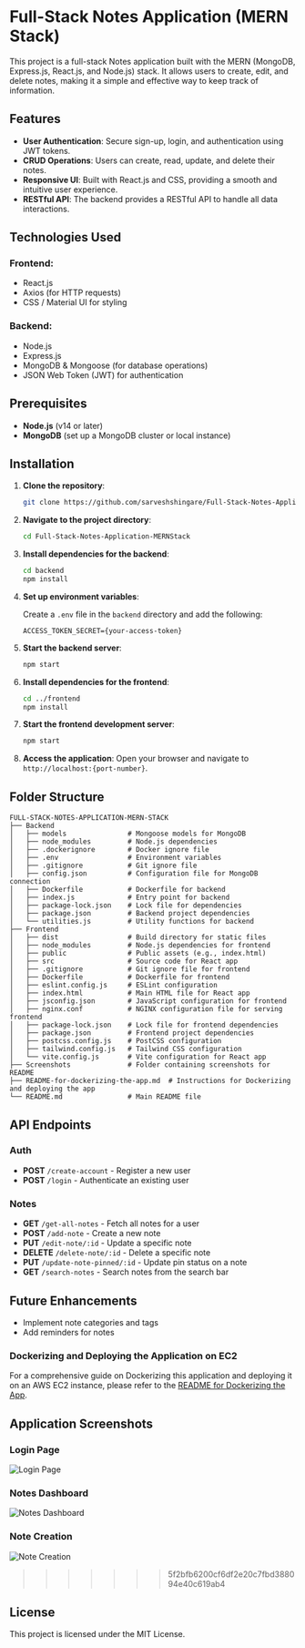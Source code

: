 # Full-Stack Notes Application (MERN Stack)

This project is a full-stack Notes application built with the MERN (MongoDB, Express.js, React.js, and Node.js) stack. It allows users to create, edit, and delete notes, making it a simple and effective way to keep track of information.

## Features

- **User Authentication**: Secure sign-up, login, and authentication using JWT tokens.
- **CRUD Operations**: Users can create, read, update, and delete their notes.
- **Responsive UI**: Built with React.js and CSS, providing a smooth and intuitive user experience.
- **RESTful API**: The backend provides a RESTful API to handle all data interactions.

## Technologies Used

### Frontend:
- React.js
- Axios (for HTTP requests)
- CSS / Material UI for styling

### Backend:
- Node.js
- Express.js
- MongoDB & Mongoose (for database operations)
- JSON Web Token (JWT) for authentication

## Prerequisites

- **Node.js** (v14 or later)
- **MongoDB** (set up a MongoDB cluster or local instance)

## Installation

1. **Clone the repository**:
   ```bash
   git clone https://github.com/sarveshshingare/Full-Stack-Notes-Application-MERNStack.git
   ```

2. **Navigate to the project directory**:
   ```bash
   cd Full-Stack-Notes-Application-MERNStack
   ```

3. **Install dependencies for the backend**:
   ```bash
   cd backend
   npm install
   ```

4. **Set up environment variables**:

   Create a `.env` file in the `backend` directory and add the following:

   ```env
   ACCESS_TOKEN_SECRET={your-access-token}
   ```

5. **Start the backend server**:
   ```bash
   npm start
   ```

6. **Install dependencies for the frontend**:
   ```bash
   cd ../frontend
   npm install
   ```

7. **Start the frontend development server**:
   ```bash
   npm start
   ```

8. **Access the application**:
   Open your browser and navigate to `http://localhost:{port-number}`.

## Folder Structure


```
FULL-STACK-NOTES-APPLICATION-MERN-STACK
├── Backend
│   ├── models               # Mongoose models for MongoDB
│   ├── node_modules         # Node.js dependencies
│   ├── .dockerignore        # Docker ignore file
│   ├── .env                 # Environment variables
│   ├── .gitignore           # Git ignore file
│   ├── config.json          # Configuration file for MongoDB connection
│   ├── Dockerfile           # Dockerfile for backend
│   ├── index.js             # Entry point for backend
│   ├── package-lock.json    # Lock file for dependencies
│   ├── package.json         # Backend project dependencies
│   └── utilities.js         # Utility functions for backend
├── Frontend
│   ├── dist                 # Build directory for static files
│   ├── node_modules         # Node.js dependencies for frontend
│   ├── public               # Public assets (e.g., index.html)
│   ├── src                  # Source code for React app
│   ├── .gitignore           # Git ignore file for frontend
│   ├── Dockerfile           # Dockerfile for frontend
│   ├── eslint.config.js     # ESLint configuration
│   ├── index.html           # Main HTML file for React app
│   ├── jsconfig.json        # JavaScript configuration for frontend
│   ├── nginx.conf           # NGINX configuration file for serving frontend
│   ├── package-lock.json    # Lock file for frontend dependencies
│   ├── package.json         # Frontend project dependencies
│   ├── postcss.config.js    # PostCSS configuration
│   ├── tailwind.config.js   # Tailwind CSS configuration
│   └── vite.config.js       # Vite configuration for React app
├── Screenshots              # Folder containing screenshots for README
├── README-for-dockerizing-the-app.md  # Instructions for Dockerizing and deploying the app
└── README.md                # Main README file
```

## API Endpoints

### Auth

- **POST** `/create-account` - Register a new user
- **POST** `/login` - Authenticate an existing user

### Notes

- **GET** `/get-all-notes` - Fetch all notes for a user
- **POST** `/add-note` - Create a new note
- **PUT** `/edit-note/:id` - Update a specific note
- **DELETE** `/delete-note/:id` - Delete a specific note
- **PUT** `/update-note-pinned/:id` - Update pin status on a note
- **GET** `/search-notes` - Search notes from the search bar

## Future Enhancements

- Implement note categories and tags
- Add reminders for notes

### Dockerizing and Deploying the Application on EC2

For a comprehensive guide on Dockerizing this application and deploying it on an AWS EC2 instance, please refer to the [README for Dockerizing the App](./README-for-dockerizing-the-app.md).


## Application Screenshots

### Login Page

![Login Page](./Screenshots/login.png)

### Notes Dashboard
![Notes Dashboard](./Screenshots/dashboard.png)

### Note Creation
![Note Creation](./Screenshots/signup.png)
>>>>>>> 5f2bfb6200cf6df2e20c7fbd388094e40c619ab4

## License

This project is licensed under the MIT License.